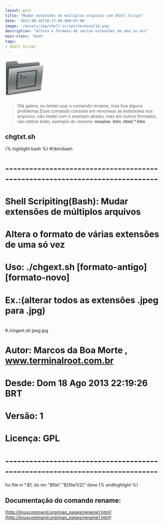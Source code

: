 ```yaml
---
layout: post
title: "Mudar extensões de múltiplos arquivos com Shell Script"
date: '2013-08-18T18:37:00.000-07:00'
image: '/assets/img/shell-script/terminal14.png'
description: "Altera o formato de várias extensões de uma só vez"
main-class: 'bash'
tags:
- Shell Script
---
```


![Mudar extensões de múltiplos arquivos com Shell Script](/assets/img/shell-script/terminal14.png "Mudar extensões de múltiplos arquivos com Shell Script")

> Olá galera, eu tentei usar o comando rename, mas tive alguns problemas.Esse comando consiste em renomear as extensões nos arquivos, não testei com o exemplo abaixo, mas em outros formatos, não obtive êxito, exemplo do rename: __rename .htm .html *.htm__

 
## chgtxt.sh
 
{% highlight bash %} 
#!/bin/bash
# ----------------------------------------------------------------------------
# Shell Scripiting(Bash): Mudar extensões de múltiplos arquivos
# Altera o formato de várias extensões de uma só vez
# Uso: ./chgext.sh [formato-antigo] [formato-novo]
# Ex.:(alterar todos as extensões .jpeg para .jpg)
#
#./chgext.sh jpeg jpg
#
# Autor: Marcos da Boa Morte , www.terminalroot.com.br
# Desde: Dom 18 Ago 2013 22:19:26 BRT 
# Versão: 1
# Licença: GPL
# ----------------------------------------------------------------------------
for file in *.$1; do
 mv "$file" "${file/$1/$2}"
done
{% endhighlight %}
 
 
## Documentação do comando rename:
[http://linuxcommand.org/man_pages/rename1.html](http://linuxcommand.org/man_pages/rename1.html)
